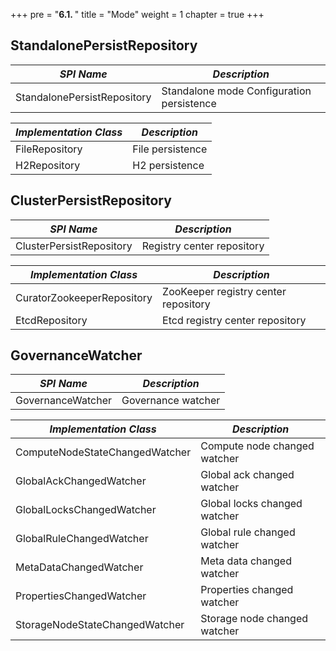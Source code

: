 +++
pre = "<b>6.1. </b>"
title = "Mode"
weight = 1
chapter = true
+++

## StandalonePersistRepository

| *SPI Name*                     | *Description*                            |
| ----------------------------- | ----------------------------------------  |
| StandalonePersistRepository   | Standalone mode Configuration persistence |

| *Implementation Class*        | *Description*                             |
| ----------------------------- | ----------------------------------------- |
| FileRepository                | File persistence                          |
| H2Repository                  | H2 persistence                            |

## ClusterPersistRepository

| *SPI Name*                       | *Description*                        |
| -------------------------------- | ------------------------------------ |
| ClusterPersistRepository         | Registry center repository           |

| *Implementation Class*           | *Description*                        |
| -------------------------------- | ------------------------------------ |
| CuratorZookeeperRepository       | ZooKeeper registry center repository |
| EtcdRepository                   | Etcd registry center repository      |

## GovernanceWatcher

| *SPI Name*                       | *Description*                 |
| -------------------------------- | ----------------------------- |
| GovernanceWatcher                | Governance watcher            |

| *Implementation Class*           | *Description*                     |
| -------------------------------- | --------------------------------- |
| ComputeNodeStateChangedWatcher   | Compute node changed watcher      |
| GlobalAckChangedWatcher          | Global ack changed watcher        |
| GlobalLocksChangedWatcher        | Global locks changed watcher      |
| GlobalRuleChangedWatcher         | Global rule changed watcher       |
| MetaDataChangedWatcher           | Meta data changed watcher         |
| PropertiesChangedWatcher         | Properties changed watcher        |
| StorageNodeStateChangedWatcher   | Storage node changed watcher      |
